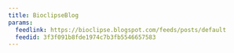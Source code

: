 ```yaml
---
title: BioclipseBlog
params:
  feedlink: https://bioclipse.blogspot.com/feeds/posts/default
  feedid: 3f3f091b8fde1974c7b3fb5546657583
---
```

